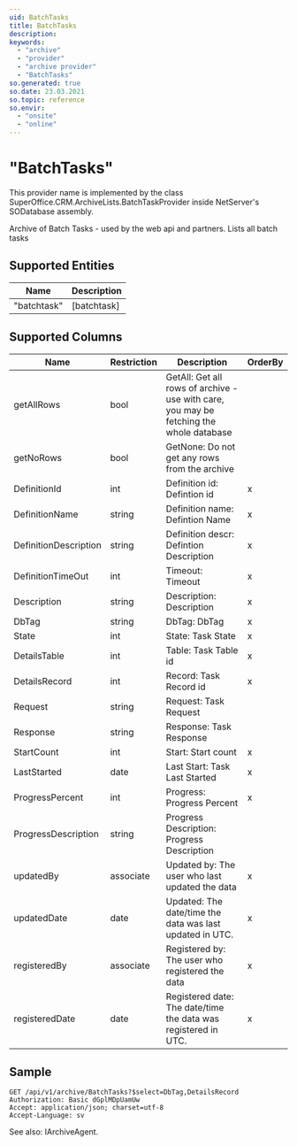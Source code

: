 ```yaml
---
uid: BatchTasks
title: BatchTasks
description: 
keywords:
  - "archive"
  - "provider"
  - "archive provider"
  - "BatchTasks"
so.generated: true
so.date: 23.03.2021
so.topic: reference
so.envir:
  - "onsite"
  - "online"
---
```


# "BatchTasks"

This provider name is implemented by the class <see cref="T:SuperOffice.CRM.ArchiveLists.BatchTaskProvider">SuperOffice.CRM.ArchiveLists.BatchTaskProvider</see> inside NetServer's SODatabase assembly.

Archive of Batch Tasks - used by the web api and partners.
Lists all batch tasks

## Supported Entities
| Name | Description |
| ---- | ----- |
|"batchtask"|[batchtask]|

## Supported Columns
| Name | Restriction | Description | OrderBy
| ---- | ----- | ------- | ------ |
|getAllRows|bool|GetAll: Get all rows of archive - use with care, you may be fetching the whole database|  |
|getNoRows|bool|GetNone: Do not get any rows from the archive|  |
|DefinitionId|int|Definition id: Defintion id| x |
|DefinitionName|string|Definition name: Defintion Name| x |
|DefinitionDescription|string|Definition descr: Defintion Description| x |
|DefinitionTimeOut|int|Timeout: Timeout| x |
|Description|string|Description: Description| x |
|DbTag|string|DbTag: DbTag| x |
|State|int|State: Task State| x |
|DetailsTable|int|Table: Task Table id| x |
|DetailsRecord|int|Record: Task Record id| x |
|Request|string|Request: Task Request|  |
|Response|string|Response: Task Response|  |
|StartCount|int|Start: Start count| x |
|LastStarted|date|Last Start: Task Last Started| x |
|ProgressPercent|int|Progress: Progress Percent| x |
|ProgressDescription|string|Progress Description: Progress Description|  |
|updatedBy|associate|Updated by: The user who last updated the data| x |
|updatedDate|date|Updated: The date/time the data was last updated in UTC.| x |
|registeredBy|associate|Registered by: The user who registered the data| x |
|registeredDate|date|Registered date: The date/time the data was registered in UTC.| x |

## Sample

```http!
GET /api/v1/archive/BatchTasks?$select=DbTag,DetailsRecord
Authorization: Basic dGplMDpUamUw
Accept: application/json; charset=utf-8
Accept-Language: sv

```



See also: <see cref="T:SuperOffice.CRM.Services.IArchiveAgent">IArchiveAgent</see>.</p>

